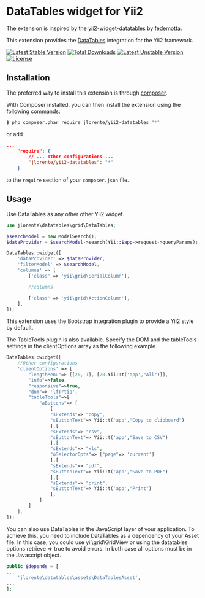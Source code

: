 DataTables widget for Yii2
===========================
The extension is inspired by the [yii2-widget-datatables](https://github.com/fedemotta/yii2-widget-datatables) by [fedemotta](https://github.com/fedemotta).

This extension provides the [DataTables](https://github.com/DataTables/DataTables) integration for the Yii2 framework.

[![Latest Stable Version](https://poser.pugx.org/jlorente/yii2-datatables/v/stable)](https://packagist.org/packages/jlorente/yii2-datatables) [![Total Downloads](https://poser.pugx.org/jlorente/yii2-datatables/downloads)](https://packagist.org/packages/jlorente/yii2-datatables) [![Latest Unstable Version](https://poser.pugx.org/jlorente/yii2-datatables/v/unstable)](https://packagist.org/packages/jlorente/yii2-datatables) [![License](https://poser.pugx.org/jlorente/yii2-datatables/license)](https://packagist.org/packages/jlorente/yii2-datatables)

Installation
------------

The preferred way to install this extension is through [composer](http://getcomposer.org/download/).

With Composer installed, you can then install the extension using the following commands:

```bash
$ php composer.phar require jlorente/yii2-datatables "*"
```

or add 

```json
...
    "require": {
        // ... other configurations ...
        "jlorente/yii2-datatables": "*"
    }
```

to the ```require``` section of your `composer.json` file.

Usage
-----
Use DataTables as any other other Yii2 widget.

```php
use jlorente\datatables\grid\DataTables;
```

```php
$searchModel = new ModelSearch();
$dataProvider = $searchModel->search(Yii::$app->request->queryParams);

DataTables::widget([
    'dataProvider' => $dataProvider,
    'filterModel' => $searchModel,
    'columns' => [
        ['class' => 'yii\grid\SerialColumn'],

        //columns

        ['class' => 'yii\grid\ActionColumn'],
    ],
]);
```
This extension uses the Bootstrap integration plugin to provide a Yii2 style by default.

The TableTools plugin is also available. Specify the DOM and the tableTools settings in the clientOptions array as the following example.

```php
DataTables::widget([
    //Other configurations
    'clientOptions' => [
        "lengthMenu"=> [[20,-1], [20,Yii::t('app',"All")]],
        "info"=>false,
        "responsive"=>true, 
        "dom"=> 'lfTrtip',
        "tableTools"=>[
            "aButtons"=> [  
                [
                "sExtends"=> "copy",
                "sButtonText"=> Yii::t('app',"Copy to clipboard")
                ],[
                "sExtends"=> "csv",
                "sButtonText"=> Yii::t('app',"Save to CSV")
                ],[
                "sExtends"=> "xls",
                "oSelectorOpts"=> ["page"=> 'current']
                ],[
                "sExtends"=> "pdf",
                "sButtonText"=> Yii::t('app',"Save to PDF")
                ],[
                "sExtends"=> "print",
                "sButtonText"=> Yii::t('app',"Print")
                ],
            ]
        ]
    ],
]);
```

You can also use DataTables in the JavaScript layer of your application. To 
achieve this, you need to include DataTables as a dependency of your Asset file. 
In this case, you could use yii\grid\GridView or using the datatables options 
retrieve => true to avoid errors. In both case all options must be in the 
Javascript object.

```php
public $depends = [
...
    'jlorente\datatables\assets\DataTablesAsset',
...
];
```
